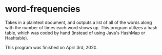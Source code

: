 # word-frequencies
Takes in a plaintext document, and outputs a list of all of the words along with the number of times each word shows up. This program utilizes a hash table, which was coded by hand (instead of using Java's HashMap or Hashtable).

This program was finished on April 3rd, 2020.
